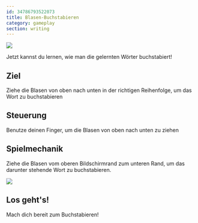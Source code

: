 ```yaml
---
id: 34786793522073
title: Blasen-Buchstabieren
category: gameplay
section: writing
---
```

![](https://help.studycat.com/hc/article_attachments/34786813307289)

Jetzt kannst du lernen, wie man die gelernten Wörter buchstabiert!

## Ziel

Ziehe die Blasen von oben nach unten in der richtigen Reihenfolge, um das Wort zu buchstabieren

## Steuerung 

Benutze deinen Finger, um die Blasen von oben nach unten zu ziehen

## Spielmechanik

Ziehe die Blasen vom oberen Bildschirmrand zum unteren Rand, um das darunter stehende Wort zu buchstabieren.

![](https://help.studycat.com/hc/article_attachments/34964575773977)

## Los geht's!

Mach dich bereit zum Buchstabieren!

